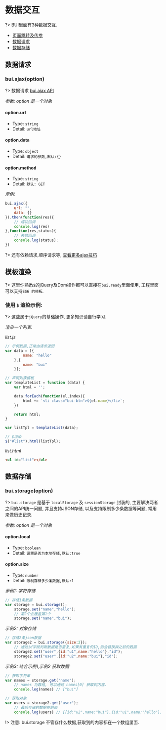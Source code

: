 # 数据交互

?> BUI里面有3种数据交互.

* [页面跳转及传参](chapter1/multipage.md)
* [数据请求](chapter1/request?id=数据请求)
* [数据存储](chapter1/request?id=数据存储)

## 数据请求

### bui.ajax(option) 

?> 数据请求 <a href="http://www.easybui.com/demo/api/classes/bui.ajax.html" target="_blank">bui.ajax API</a>

*参数: option 是一个对象* 

#### option.url
- Type: `string`
- Detail: `url地址`

#### option.data
- Type: `object`
- Detail: `请求的参数,默认:{}`

#### option.method
- Type: `string`
- Detail: `默认: GET`

*示例:*

```js
bui.ajax({
    url: "",
    data: {}
}).then(function(res){
    // 成功回调
    console.log(res)
},function(res,status){
    // 失败回调
    console.log(status);
})
```
?> 还有依赖请求,顺序请求等, [查看更多ajax技巧](http://www.easybui.com/demo/#pages/ui_method/bui.ajax)

## 模板渲染

?> 这里你熟悉`$`的jQuery及Dom操作都可以直接在`bui.ready`里面使用, 工程里面可以支持`ES6 的模板`. 

### 使用 `$` 渲染示例:

?> 这些属于`jQuery`的基础操作, 更多知识请自行学习.

*渲染一个列表:*

*list.js*
```js
// 示例数据,正常由请求返回
var data = [{
        name: "hello"
    },{
        name: "bui"
    }];

// 声明列表模板
var templateList = function (data) {
    var html = '';

    data.forEach(function(el,index){
        html += `<li class="bui-btn">${el.name}</li>`;
    })

    return html;
}

var listTpl = templateList(data);

// $渲染
$("#list").html(listTpl);

```

*list.html*
```html
<ul id="list"></ul>
```

## 数据存储

### bui.storage(option)

?> `bui.storage` 是基于 `localStorage` 及 `sessionStorage` 封装的, 主要解决两者之间的API统一问题, 并且支持JSON存储, 以及支持限制多少条数据等问题, 常用来做历史记录.

*参数: option 是一个对象* 

#### option.local
- Type: `boolean`
- Detail: `设置是否为本地存储,默认:true`

#### option.size
- Type: `number`
- Detail: `限制存储多少条数据,默认:1`


*示例1: 字符存储*

```js
// 存储1条数据
var storage = bui.storage();
    storage.set("name","hello");
    // 第2个会覆盖第1个
    storage.set("name","bui");

```

*示例2: 对象存储*

```js
// 存储2条json数据
var storage2 = bui.storage({size:2});
    // 通过id字段判断数据是否重复,如果有重复的ID,则会替换掉之前的数据
    storage2.set("user",{id:"u1",name:"hello"},"id");
    storage2.set("user",{id:"u2",name:"bui"},"id");


```

*示例3: 结合示例1,示例2 获取数据*

```js
// 获取字符串
var names = storage.get("name");
    // names 为数组, 可以通过 names[0] 获取到内容. 
    console.log(names) // ["bui"] 

// 获取对象
var users = storage2.get("user");
    // 最后存储的数据在前面 
    console.log(users) // [{id:"u2",name:"bui"},{id:"u1",name:"hello"}] 

```

!> 注意: bui.storage 不管存什么数据,获取到的内容都在一个数组里面.


